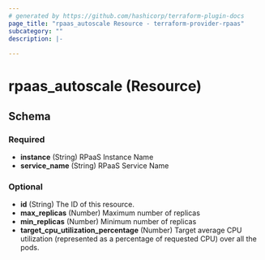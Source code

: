 ```yaml
---
# generated by https://github.com/hashicorp/terraform-plugin-docs
page_title: "rpaas_autoscale Resource - terraform-provider-rpaas"
subcategory: ""
description: |-
  
---
```


# rpaas_autoscale (Resource)





<!-- schema generated by tfplugindocs -->
## Schema

### Required

- **instance** (String) RPaaS Instance Name
- **service_name** (String) RPaaS Service Name

### Optional

- **id** (String) The ID of this resource.
- **max_replicas** (Number) Maximum number of replicas
- **min_replicas** (Number) Minimum number of replicas
- **target_cpu_utilization_percentage** (Number) Target average CPU utilization (represented as a percentage of requested CPU) over all the pods.


